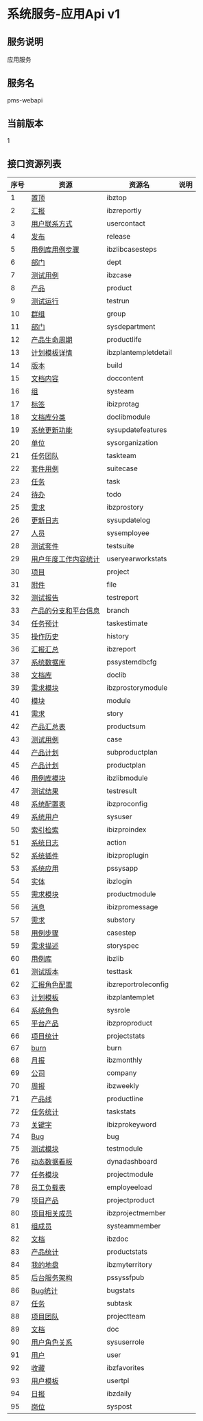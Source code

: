 
# 系统服务-应用Api v1
## 服务说明
应用服务

## 服务名
pms-webapi

## 当前版本
1

## 接口资源列表
| 序号 | 资源 | 资源名 | 说明 |
| ---- | ---- | ---- | ---- |
| 1 | [置顶](1/IbzTop) | ibztop |  |
| 2 | [汇报](1/IbzReportly) | ibzreportly |  |
| 3 | [用户联系方式](1/UserContact) | usercontact |  |
| 4 | [发布](1/Release) | release |  |
| 5 | [用例库用例步骤](1/IbzLibCaseSteps) | ibzlibcasesteps |  |
| 6 | [部门](1/Dept) | dept |  |
| 7 | [测试用例](1/IbzCase) | ibzcase |  |
| 8 | [产品](1/Product) | product |  |
| 9 | [测试运行](1/TestRun) | testrun |  |
| 10 | [群组](1/Group) | group |  |
| 11 | [部门](1/SysDepartment) | sysdepartment |  |
| 12 | [产品生命周期](1/ProductLife) | productlife |  |
| 13 | [计划模板详情](1/IbzPlanTempletDetail) | ibzplantempletdetail |  |
| 14 | [版本](1/Build) | build |  |
| 15 | [文档内容](1/DocContent) | doccontent |  |
| 16 | [组](1/SysTeam) | systeam |  |
| 17 | [标签](1/IBIZProTag) | ibizprotag |  |
| 18 | [文档库分类](1/DocLibModule) | doclibmodule |  |
| 19 | [系统更新功能](1/SysUpdateFeatures) | sysupdatefeatures |  |
| 20 | [单位](1/SysOrganization) | sysorganization |  |
| 21 | [任务团队](1/TaskTeam) | taskteam |  |
| 22 | [套件用例](1/SuiteCase) | suitecase |  |
| 23 | [任务](1/Task) | task |  |
| 24 | [待办](1/Todo) | todo |  |
| 25 | [需求](1/IBZProStory) | ibzprostory |  |
| 26 | [更新日志](1/SysUpdateLog) | sysupdatelog |  |
| 27 | [人员](1/SysEmployee) | sysemployee |  |
| 28 | [测试套件](1/TestSuite) | testsuite |  |
| 29 | [用户年度工作内容统计](1/UserYearWorkStats) | useryearworkstats |  |
| 30 | [项目](1/Project) | project |  |
| 31 | [附件](1/File) | file |  |
| 32 | [测试报告](1/TestReport) | testreport |  |
| 33 | [产品的分支和平台信息](1/Branch) | branch |  |
| 34 | [任务预计](1/TaskEstimate) | taskestimate |  |
| 35 | [操作历史](1/History) | history |  |
| 36 | [汇报汇总](1/IbzReport) | ibzreport |  |
| 37 | [系统数据库](1/PSSystemDBCfg) | pssystemdbcfg |  |
| 38 | [文档库](1/DocLib) | doclib |  |
| 39 | [需求模块](1/IBZProStoryModule) | ibzprostorymodule |  |
| 40 | [模块](1/Module) | module |  |
| 41 | [需求](1/Story) | story |  |
| 42 | [产品汇总表](1/ProductSum) | productsum |  |
| 43 | [测试用例](1/Case) | case |  |
| 44 | [产品计划](1/SubProductPlan) | subproductplan |  |
| 45 | [产品计划](1/ProductPlan) | productplan |  |
| 46 | [用例库模块](1/IbzLibModule) | ibzlibmodule |  |
| 47 | [测试结果](1/TestResult) | testresult |  |
| 48 | [系统配置表](1/IbzproConfig) | ibzproconfig |  |
| 49 | [系统用户](1/SysUser) | sysuser |  |
| 50 | [索引检索](1/IbizproIndex) | ibizproindex |  |
| 51 | [系统日志](1/Action) | action |  |
| 52 | [系统插件](1/IBIZProPlugin) | ibizproplugin |  |
| 53 | [系统应用](1/PSSysApp) | pssysapp |  |
| 54 | [实体](1/IbzLogin) | ibzlogin |  |
| 55 | [需求模块](1/ProductModule) | productmodule |  |
| 56 | [消息](1/IBIZProMessage) | ibizpromessage |  |
| 57 | [需求](1/SubStory) | substory |  |
| 58 | [用例步骤](1/CaseStep) | casestep |  |
| 59 | [需求描述](1/StorySpec) | storyspec |  |
| 60 | [用例库](1/IbzLib) | ibzlib |  |
| 61 | [测试版本](1/TestTask) | testtask |  |
| 62 | [汇报角色配置](1/IbzReportRoleConfig) | ibzreportroleconfig |  |
| 63 | [计划模板](1/IbzPlanTemplet) | ibzplantemplet |  |
| 64 | [系统角色](1/SysRole) | sysrole |  |
| 65 | [平台产品](1/IBZProProduct) | ibzproproduct |  |
| 66 | [项目统计](1/ProjectStats) | projectstats |  |
| 67 | [burn](1/Burn) | burn |  |
| 68 | [月报](1/IbzMonthly) | ibzmonthly |  |
| 69 | [公司](1/Company) | company |  |
| 70 | [周报](1/IbzWeekly) | ibzweekly |  |
| 71 | [产品线](1/ProductLine) | productline |  |
| 72 | [任务统计](1/TaskStats) | taskstats |  |
| 73 | [关键字](1/IBIZProKeyword) | ibizprokeyword |  |
| 74 | [Bug](1/Bug) | bug |  |
| 75 | [测试模块](1/TestModule) | testmodule |  |
| 76 | [动态数据看板](1/DynaDashboard) | dynadashboard |  |
| 77 | [任务模块](1/ProjectModule) | projectmodule |  |
| 78 | [员工负载表](1/EmpLoyeeload) | employeeload |  |
| 79 | [项目产品](1/ProjectProduct) | projectproduct |  |
| 80 | [项目相关成员](1/IbzProjectMember) | ibzprojectmember |  |
| 81 | [组成员](1/SysTeamMember) | systeammember |  |
| 82 | [文档](1/IBzDoc) | ibzdoc |  |
| 83 | [产品统计](1/ProductStats) | productstats |  |
| 84 | [我的地盘](1/IbzMyTerritory) | ibzmyterritory |  |
| 85 | [后台服务架构](1/PSSysSFPub) | pssyssfpub |  |
| 86 | [Bug统计](1/BugStats) | bugstats |  |
| 87 | [任务](1/SubTask) | subtask |  |
| 88 | [项目团队](1/ProjectTeam) | projectteam |  |
| 89 | [文档](1/Doc) | doc |  |
| 90 | [用户角色关系](1/SysUserRole) | sysuserrole |  |
| 91 | [用户](1/User) | user |  |
| 92 | [收藏](1/IbzFavorites) | ibzfavorites |  |
| 93 | [用户模板](1/UserTpl) | usertpl |  |
| 94 | [日报](1/IbzDaily) | ibzdaily |  |
| 95 | [岗位](1/SysPost) | syspost |  |

